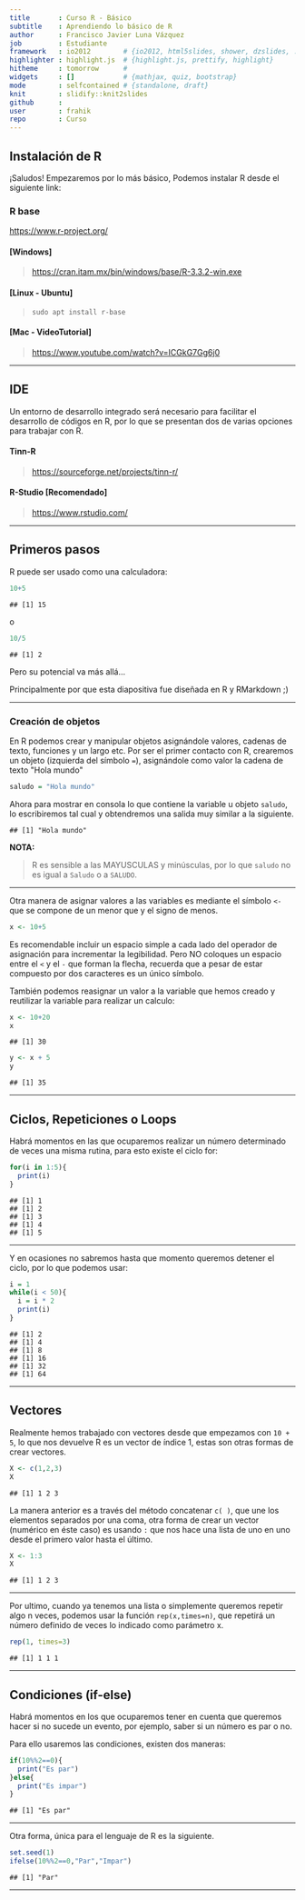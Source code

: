 ```yaml
---
title       : Curso R - Básico
subtitle    : Aprendiendo lo básico de R
author      : Francisco Javier Luna Vázquez
job         : Estudiante
framework   : io2012        # {io2012, html5slides, shower, dzslides, ...}
highlighter : highlight.js  # {highlight.js, prettify, highlight}
hitheme     : tomorrow      # 
widgets     : []            # {mathjax, quiz, bootstrap}
mode        : selfcontained # {standalone, draft}
knit        : slidify::knit2slides
github      :
user        : frahik
repo        : Curso
---
```


## Instalación de R 
¡Saludos! 
Empezaremos por lo más básico, Podemos instalar R desde el siguiente link: 
### R base 
https://www.r-project.org/ 
 
#### [Windows] 
> https://cran.itam.mx/bin/windows/base/R-3.3.2-win.exe 
 
#### [Linux - Ubuntu] 
> `sudo apt install r-base` 
 
#### [Mac - VideoTutorial] 
> https://www.youtube.com/watch?v=ICGkG7Gg6j0 
 
--- 
 
## IDE 
Un entorno de desarrollo integrado será necesario para facilitar el desarrollo de códigos en R, por lo que se presentan dos de varias opciones para trabajar con R. 
 
#### Tinn-R 
> https://sourceforge.net/projects/tinn-r/ 
 
#### R-Studio [Recomendado] 
> https://www.rstudio.com/ 
 
---- 
 
## Primeros pasos 
R puede ser usado como una calculadora: 

```r
10+5 
```

```
## [1] 15
```
o 

```r
10/5 
```

```
## [1] 2
```
Pero su potencial va más allá... 
 
Principalmente por que esta diapositiva fue diseñada en R y RMarkdown ;) 
 
----- 
 
### Creación de objetos 
 
En R podemos crear y manipular objetos asignándole valores, cadenas de texto, funciones y un largo etc. 
Por ser el primer contacto con R, crearemos un objeto (izquierda del símbolo `=`), asignándole como valor la cadena de texto "Hola mundo" 

```r
saludo = "Hola mundo" 
```
Ahora para mostrar en consola lo que contiene la variable u objeto `saludo`, lo escribiremos tal cual y obtendremos una salida muy similar a la siguiente. 

```
## [1] "Hola mundo"
```
 
**NOTA:** 
> R es sensible a las MAYUSCULAS y minúsculas, por lo que `saludo` no es igual a `Saludo` o a `SALUDO`. 
 
--- 
 
Otra manera de asignar valores a las variables es mediante el símbolo `<-` que se compone de un menor que y el signo de menos. 
 

```r
x <- 10+5 
```
 
Es recomendable incluir un espacio simple a cada lado del operador de asignación para incrementar la legibilidad. Pero NO coloques un espacio entre el `<` y el `-` que forman la flecha, recuerda que a pesar de estar compuesto por dos caracteres es un único símbolo. 
 
También podemos reasignar un valor a la variable que hemos creado y reutilizar la variable para realizar un calculo: 

```r
x <- 10+20 
x 
```

```
## [1] 30
```

```r
y <- x + 5 
y 
```

```
## [1] 35
```
 
--- 
 
## Ciclos, Repeticiones o Loops 
 
Habrá momentos en las que ocuparemos realizar un número determinado de veces una misma rutina, para esto existe el ciclo for: 
 

```r
for(i in 1:5){ 
  print(i) 
} 
```

```
## [1] 1
## [1] 2
## [1] 3
## [1] 4
## [1] 5
```
 
---- 
 
Y en ocasiones no sabremos hasta que momento queremos detener el ciclo, por lo que podemos usar: 
 

```r
i = 1 
while(i < 50){ 
  i = i * 2 
  print(i) 
} 
```

```
## [1] 2
## [1] 4
## [1] 8
## [1] 16
## [1] 32
## [1] 64
```
 
--- 
 
## Vectores 
 
Realmente hemos trabajado con vectores desde que empezamos con `10 + 5`, lo que nos devuelve R es un vector de índice 1, estas son otras formas de crear vectores. 
 

```r
X <- c(1,2,3) 
X 
```

```
## [1] 1 2 3
```
 
La manera anterior es a través del método concatenar `c( )`, que une los elementos separados por una coma, otra forma de crear un vector (numérico en éste caso) es usando `:` que nos hace una lista de uno en uno desde el primero valor hasta el último. 

```r
X <- 1:3 
X 
```

```
## [1] 1 2 3
```
 
---- 
 
Por ultimo,  cuando ya tenemos una lista o simplemente queremos repetir algo n veces, podemos usar la función `rep(x,times=n)`, que repetirá un número definido de veces lo indicado como parámetro x. 

```r
rep(1, times=3)  
```

```
## [1] 1 1 1
```
 
---- 
 
## Condiciones (if-else) 
Habrá momentos en los que ocuparemos tener en cuenta que queremos hacer si no sucede un evento, por ejemplo, saber si un número es par o no. 
 
Para ello usaremos las condiciones, existen dos maneras: 

```r
if(10%%2==0){ 
  print("Es par") 
}else{ 
  print("Es impar") 
} 
```

```
## [1] "Es par"
```
 
--- 
 
Otra forma, única para el lenguaje de R es la siguiente. 

```r
set.seed(1) 
ifelse(10%%2==0,"Par","Impar")  
```

```
## [1] "Par"
```
 
--- 
